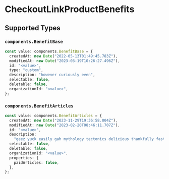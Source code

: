 # CheckoutLinkProductBenefits


## Supported Types

### `components.BenefitBase`

```typescript
const value: components.BenefitBase = {
  createdAt: new Date("2022-05-13T01:49:45.783Z"),
  modifiedAt: new Date("2023-03-19T10:26:27.496Z"),
  id: "<value>",
  type: "custom",
  description: "however curiously even",
  selectable: false,
  deletable: false,
  organizationId: "<value>",
};
```

### `components.BenefitArticles`

```typescript
const value: components.BenefitArticles = {
  createdAt: new Date("2023-11-29T19:36:58.004Z"),
  modifiedAt: new Date("2023-02-20T08:46:11.707Z"),
  id: "<value>",
  description:
    "geez yuck easily gah mythology tectonics delicious thankfully fast",
  selectable: false,
  deletable: false,
  organizationId: "<value>",
  properties: {
    paidArticles: false,
  },
};
```


